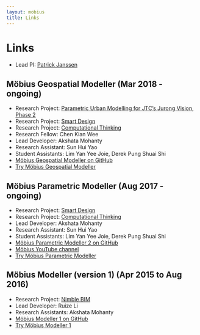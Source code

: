 ```yaml
---
layout: mobius
title: Links
---
```


# Links

- Lead PI: [Patrick Janssen](http://patrick.janssen.name)

## Möbius Geospatial Modeller (Mar 2018 - ongoing)
- Research Project: [Parametric Urban Modelling for JTC’s Jurong Vision, Phase 2](/projects/jurong_vision_phase2.html)
- Research Project: [Smart Design](/projects/smart_design.html)
- Research Project: [Computational Thinking](/projects/comp_think.html)
- Research Fellow: Chen Kian Wee
- Lead Developer: Akshata Mohanty
- Research Assistant: Sun Hui Yao
- Student Assistants: Lim Yan Yee Joie, Derek Pung Shuai Shi
- [Möbius Geospatial Modeller on GitHub](https://github.com/design-automation/mobius-cesium)
- [Try Möbius Geospatial Modeller](https://design-automation.github.io/mobius-cesium/editor)

## Möbius Parametric Modeller (Aug 2017 - ongoing)
- Research Project: [Smart Design](/projects/smart_design.html)
- Research Project: [Computational Thinking](/projects/comp_think.html)
- Lead Developer: Akshata Mohanty
- Research Assistant: Sun Hui Yao
- Student Assistants: Lim Yan Yee Joie, Derek Pung Shuai Shi
- [Möbius Parametric Modeller 2 on GitHub](https://github.com/phtj/mobius-modeller)
- [Möbius YouTube channel](https://www.youtube.com/channel/UCNJUnZ7erTrNWnZVjvgE59g)
- [Try Möbius Parametric Modeller](https://design-automation.github.io/mobius-modeller/)

## Möbius Modeller (version 1) (Apr 2015 to Aug 2016)
- Research Project: [Nimble BIM](/projects/nimble_bim.html)
- Lead Developer: Ruize Li
- Research Assistants: Akshata Mohanty
- [Möbius Modeller 1 on GitHub](https://github.com/design-automation/mobius)
- [Try Möbius Modeller 1](https://design-automation.github.io/mobius/)
